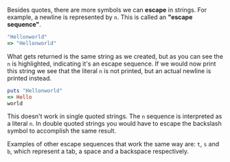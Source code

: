 Besides quotes, there are more symbols we can **escape** in strings. For example, a newline is represented by `n`. This is called an **"escape sequence"**.

```ruby
"Hellonworld"
=> "Hellonworld"
```

What gets returned is the same string as we created, but as you can see the `n` is highlighted, indicating it's an escape sequence. If we would now print this string we see that the literal `n` is not printed, but an actual newline is printed instead.

```ruby  
puts "Hellonworld"
=> Hello
world
```

This doesn't work in single quoted strings. The `n` sequence is interpreted as a literal `n`. In double quoted strings you would have to escape the backslash symbol to accomplish the same result.

Examples of other escape sequences that work the same way are: `t`, `s` and `b`, which represent a tab, a space and a backspace respectively.
